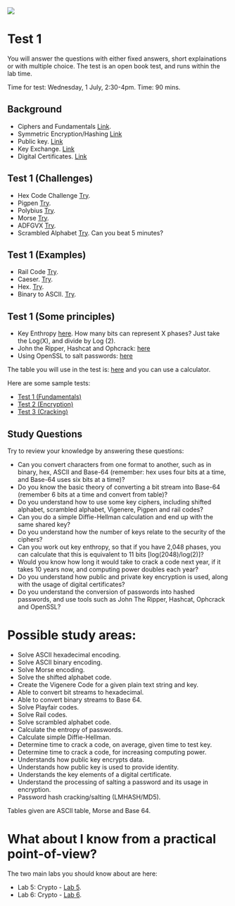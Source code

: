 <img src="https://github.com/billbuchanan/csn09112/blob/master/zadditional/top_csn09112.png"/>

# Test 1
You will answer the questions with either fixed answers, short explainations or with multiple choice. The test is an open book test, and  runs within the lab time.

Time for test: Wednesday, 1 July, 2:30-4pm. Time: 90 mins.

## Background

* Ciphers and Fundamentals [Link](https://github.com/billbuchanan/csn09112/tree/master/week04_ciphers).
* Symmetric Encryption/Hashing [Link](https://github.com/billbuchanan/csn09112/tree/master/week05_secretkey)
* Public key. [Link](https://github.com/billbuchanan/csn09112/tree/master/week06_public_key/lecture)
* Key Exchange. [Link](https://github.com/billbuchanan/csn09112/tree/master/week06_public_key/lecture)
* Digital Certificates. [Link](https://github.com/billbuchanan/csn09112/tree/master/week07_dig_cert/lecture)

## Test 1 (Challenges)

* Hex Code Challenge [Try](https://asecuritysite.com/Challenges/hex).
* Pigpen [Try](https://asecuritysite.com/Challenges/pigpen).
* Polybius [Try](https://asecuritysite.com/Challenges/polybius).
* Morse [Try](https://asecuritysite.com/Challenges/morse).
* ADFGVX [Try](https://asecuritysite.com/Challenges/dx).
* Scrambled Alphabet [Try](https://asecuritysite.com/Challenges/scramb). Can you beat 5 minutes?

## Test 1 (Examples)

* Rail Code [Try](https://asecuritysite.com/coding/rail).
* Caeser. [Try](https://asecuritysite.com/tests/tests?sortBy=caesar).
* Hex. [Try](https://asecuritysite.com/tests/tests?sortBy=hex01).
* Binary to ASCII. [Try](https://asecuritysite.com/tests/tests?sortBy=ascii02). 

## Test 1 (Some principles)

* Key Enthropy [here](https://asecuritysite.com/encryption/en). How many bits can represent X phases? Just take the Log(X), and divide by Log (2).
* John the Ripper, Hashcat and Ophcrack: [here](http://youtu.be/Xvbk2nSzEPk?t=14m17s)
* Using OpenSSL to salt passwords: [here](http://youtu.be/Xvbk2nSzEPk?t=4m58s)

The table you will use in the test is: [here](https://asecuritysite.com/public/test_table.pdf) and you can use a calculator.

Here are some sample tests:

* [Test 1 (Fundamentals)](https://asecuritysite.com/tests/tests?sortBy=crypto01)
* [Test 2 (Encryption)](https://asecuritysite.com/tests/tests?sortBy=crypto02)
* [Test 3 (Cracking)](https://asecuritysite.com/tests/tests?sortBy=crypto03)

## Study Questions

Try to review your knowledge by answering these questions:

* Can you convert characters from one format to another, such as in binary, hex, ASCII and Base-64 (remember: hex uses four bits at a time, and Base-64 uses six bits at a time)?
* Do you know the basic theory of converting a bit stream into Base-64 (remember 6 bits at a time and convert from table)?
* Do you understand how to use some key ciphers, including shifted alphabet, scrambled alphabet, Vigenere, Pigpen and rail codes?
* Can you do a simple Diffie-Hellman calculation and end up with the same shared key?
* Do you understand how the number of keys relate to the security of the ciphers?
* Can you work out key enthropy, so that if you have 2,048 phases, you can calculate that this is equivalent to 11 bits [log(2048)/log(2)]?
* Would you know how long it would take to crack a code next year, if it takes 10 years now, and computing power doubles each year?
* Do you understand how public and private key encryption is used, along with the usage of digital certificates?
* Do you understand the conversion of passwords into hashed passwords, and use tools such as John The Ripper, Hashcat, Ophcrack and OpenSSL?


# Possible study areas:

* Solve ASCII hexadecimal encoding.
* Solve ASCII binary encoding.
* Solve Morse encoding.
* Solve the shifted alphabet code.
* Create the Vigenere Code for a given plain text string and key.
* Able to convert bit streams to hexadecimal.
* Able to convert binary streams to Base 64.
* Solve Playfair codes.
* Solve Rail codes.
* Solve scrambled alphabet code.
* Calculate the entropy of passwords.
* Calculate simple Diffie-Hellman.
* Determine time to crack a code, on average, given time to test key.
* Determine time to crack a code, for increasing computing power.
* Understands how public key encrypts data.
* Understands how public key is used to provide identity.
* Understands the key elements of a digital certificate.
* Understand the processing of salting a password and its usage in encryption.
* Password hash cracking/salting (LMHASH/MD5).

Tables given are ASCII table, Morse and Base 64.

# What about I know from a practical point-of-view?

The two main labs you should know about are here:

* Lab 5: Crypto - [Lab 5](https://github.com/billbuchanan/csn09112/blob/master/week06_public_key/labs/csn09112_lab05.pdf).
* Lab 6: Crypto - [Lab 6](https://asecuritysite.com/public/csn09112_lab05.pdf).

